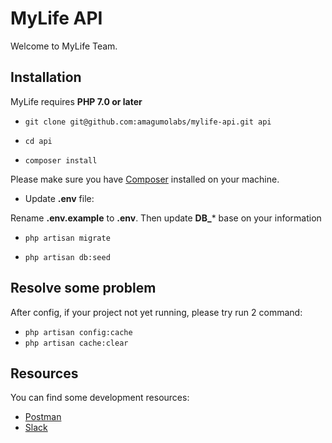 # MyLife API

Welcome to MyLife Team.

## Installation
MyLife requires **PHP 7.0 or later**

* ```git clone git@github.com:amagumolabs/mylife-api.git api```

* ```cd api```

* ```composer install```

Please make sure you have [Composer](https://getcomposer.org/doc/00-intro.md) installed on your machine.

* Update **.env** file:

Rename **.env.example** to **.env**. Then update **DB_*** base on your information

* ```php artisan migrate```

* ```php artisan db:seed```

## Resolve some problem
After config, if your project not yet running, please try run 2 command:

* ```php artisan config:cache```
* ```php artisan cache:clear```

## Resources
You can find some development resources:

* [Postman](https://drive.google.com/drive/u/1/folders/1mBmnX-AARcd8jxlVHYnDGPAHwbQu1RGv?ogsrc=32)
* [Slack](https://amagumolabs.slack.com/messages/CBALGA50S/details/)